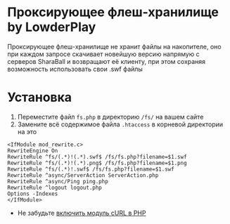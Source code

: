 # Проксирующее флеш-хранилище by LowderPlay

Проксирующее флеш-хранилище не хранит файлы на накопителе, оно при каждом запросе скачивает новейшую версию напрямую с серверов SharaBall и возвращают её клиенту, при этом сохраняя возможность использовать свои .swf файлы
# Установка
1. Переместите файл `fs.php` в директорию `/fs/` на вашем сайте
2. Замените всё содержимое файла `.htaccess` в корневой директории на это
```
<IfModule mod_rewrite.c>
RewriteEngine On
RewriteRule ^fs/(.*)!(.*).swf$ /fs/fs.php?filename=$1.swf
RewriteRule ^fs/(.*)!(.*).png$ /fs/fs.php?filename=$1.png
RewriteRule ^fs/(.*)!.swf$ /fs/fs.php?filename=$1.swf
RewriteRule ^async/ServerAction ServerAction.php
RewriteRule ^async/Ping ping.php
RewriteRule ^logout logout.php
Options -Indexes
</IfModule>
```
* Не забудьте [включить модуль cURL в PHP](https://stackoverflow.com/questions/1347146/howto-enable-curl-in-php-xampp)
